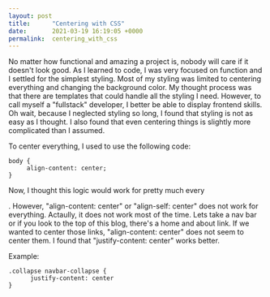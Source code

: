 ```yaml
---
layout: post
title:      "Centering with CSS"
date:       2021-03-19 16:19:05 +0000
permalink:  centering_with_css
---
```



No matter how functional and amazing a project is, nobody will care if it doesn't look good. As I learned to code, I was very focused on function and I settled for the simplest styling. Most of my styling was limited to centering everything and changing the background color. My thought process was that there are templates that could handle all the styling I need. However, to call myself a "fullstack" developer, I better be able to display frontend skills. Oh wait, because I neglected styling so long, I found that styling is not as easy as I thought. I also found that even centering things is slightly more complicated than I assumed. 

To center everything, I used to use the following code:
```
body {
     align-content: center;
}
```

Now, I thought this logic would work for pretty much every <div>. However, "align-content: center" or "align-self: center" does not work for everything. Actaully, it does not work most of the time. Lets take a nav bar or if you look to the top of this blog, there's a home and about link. If we wanted to center those links, "align-content: center" does not seem to center them. I found that "justify-content: center" works better.

Example:
```
.collapse navbar-collapse {
      justify-content: center
}
```
